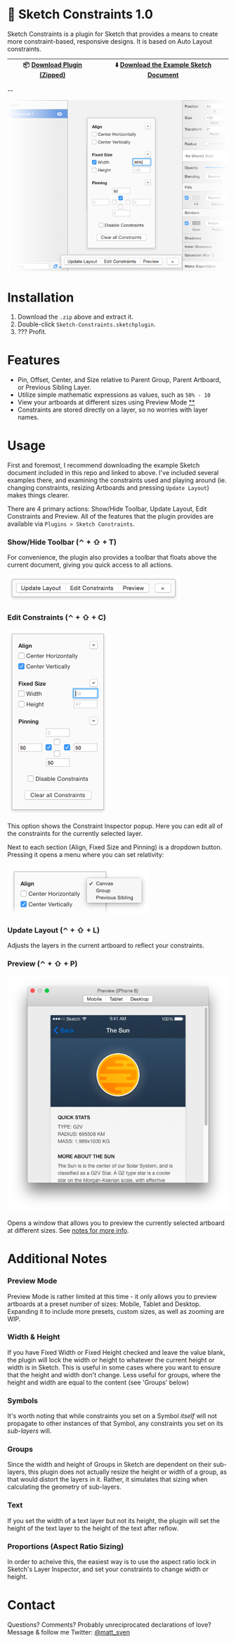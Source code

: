 # :triangular_ruler: Sketch Constraints 1.0

Sketch Constraints is a plugin for Sketch that provides a means to create more constraint-based, responsive designs. It is based on Auto Layout constraints.

:package: [Download Plugin (Zipped)](https://github.com/matt-curtis/Sketch-Constraints/releases/download/v1.0/Sketch-Constraints.sketchplugin.zip) | :arrow_down: [Download the Example Sketch Document](https://github.com/matt-curtis/Sketch-Constraints/raw/master/Constraint%20Demos.sketch)
--- | ---

--

![](README/screenshot.png)

# Installation

1. Download the `.zip` above and extract it.
2. Double-click `Sketch-Constraints.sketchplugin`.
3. ??? Profit.

# Features

- Pin, Offset, Center, and Size relative to Parent Group, Parent Artboard, or Previous Sibling Layer.
- Utilize simple mathematic expressions as values, such as `50% - 10`
- View your artboards at different sizes using Preview Mode [**](#preview-mode)
- Constraints are stored directly on a layer, so no worries with layer names.

# Usage

First and foremost, I recommend downloading the example Sketch document included in this repo and linked to above. I've included several examples there, and examining the constraints used and playing around (ie. changing constraints, resizing Artboards and pressing `Update Layout`) makes things clearer.

There are 4 primary actions: Show/Hide Toolbar, Update Layout, Edit Constraints and Preview. All of the features that the plugin provides are available via `Plugins > Sketch Constraints`.

### Show/Hide Toolbar (⌃ + ⇧ + T)

For convenience, the plugin also provides a toolbar that floats above the current document, giving you quick access to all actions.

![Toolbar](README/toolbar.png)

### Edit Constraints (⌃ + ⇧ + C)

![Constraint Inspector](README/constraint-inspector.png)

This option shows the Constraint Inspector popup. Here you can edit all of the constraints for the currently selected layer.

Next to each section (Align, Fixed Size and Pinning) is a dropdown button. Pressing it opens a menu where you can set relativity:

![Constraint Inspector Relativity](README/constraint-inspector-relativity.png)

### Update Layout (⌃ + ⇧ + L)

Adjusts the layers in the current artboard to reflect your constraints.

### Preview (⌃ + ⇧ + P)

![Preview Mode](README/preview-mode.png)

Opens a window that allows you to preview the currently selected artboard at different sizes. See [notes for more info](#preview-mode).

# Additional Notes

### Preview Mode

Preview Mode is rather limited at this time - it only allows you to preview artboards at a preset number of sizes: Mobile, Tablet and Desktop. Expanding it to include more presets, custom sizes, as well as zooming are WIP.

### Width & Height

If you have Fixed Width or Fixed Height checked and leave the value blank, the plugin will lock the width or height to whatever the current height or width is in Sketch. This is useful in some cases where you want to ensure that the height and width don't change. Less useful for groups, where the height and width are equal to the content (see 'Groups' below)

### Symbols

It's worth noting that while constraints you set on a Symbol *itself* will not propagate to other instances of that Symbol, any constraints you set on its *sub-layers* will.

### Groups

Since the width and height of Groups in Sketch are dependent on their sub-layers, this plugin does not actually resize the height or width of a group, as that would distort the layers in it. Rather, it simulates that sizing when calculating the geometry of sub-layers.

### Text

If you set the width of a text layer but not its height, the plugin will set the height of the text layer to the height of the text after reflow.

### Proportions (Aspect Ratio Sizing)

In order to acheive this, the easiest way is to use the aspect ratio lock in Sketch's Layer Inspector, and set your constraints to change width or height.


# Contact

Questions? Comments? Probably unreciprocated declarations of love? Message & follow me Twitter: [@matt_sven](http://twitter.com/matt_sven)
